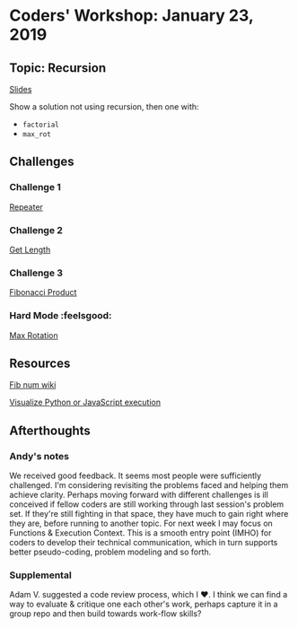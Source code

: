 # Coders' Workshop: January 23, 2019

## Topic: Recursion

[Slides](https://slides.com/bbyunis/coder-s-workshop)

Show a solution not using recursion, then one with:

* `factorial`
* `max_rot`

## Challenges

### Challenge 1

[Repeater](../../../Coding-Challenges/repeater)

### Challenge 2

[Get Length](../../../Coding-Challenges/getLength)

### Challenge 3

[Fibonacci Product](../../../Coding-Challenges/fibonacciProduct)

### Hard Mode :feelsgood:

[Max Rotation](../../../Coding-Challenges/maxRotation)

## Resources

[Fib num wiki](http://en.wikipedia.org/wiki/Fibonacci_number)

[Visualize Python or JavaScript execution](http://www.pythontutor.com/visualize.html#mode=edit)

## Afterthoughts

### Andy's notes

We received good feedback. It seems most people were sufficiently challenged. I'm considering revisiting the problems faced and helping them achieve clarity. Perhaps moving forward with different challenges is ill conceived if fellow coders are still working through last session's problem set. If they're still fighting in that space, they have much to gain right where they are, before running to another topic. For next week I may focus on Functions & Execution Context. This is a smooth entry point (IMHO) for coders to develop their technical communication, which in turn supports better pseudo-coding, problem modeling and so forth.

### Supplemental

Adam V. suggested a code review process, which I :heart:. I think we can find a way to evaluate & critique one each other's work, perhaps capture it in a group repo and then build towards work-flow skills?
